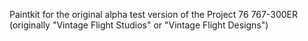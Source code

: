Paintkit for the original alpha test version of the Project 76 767-300ER (originally "Vintage Flight Studios" or "Vintage Flight Designs")
